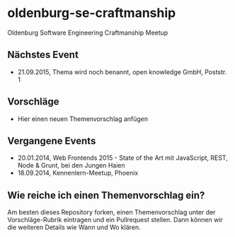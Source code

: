 # oldenburg-se-craftmanship
Oldenburg Software Engineering Craftmanship Meetup

## Nächstes Event
* 21.09.2015, Thema wird noch benannt, open knowledge GmbH, Poststr. 1 

## Vorschläge
* Hier einen neuen Themenvorschlag anfügen

## Vergangene Events
* 20.01.2014, Web Frontends 2015 - State of the Art mit JavaScript, REST, Node & Grunt, bei den Jungen Haien
* 18.09.2014, Kennenlern-Meetup, Phoenix

## Wie reiche ich einen Themenvorschlag ein?
Am besten dieses Repository forken, einen Themenvorschlag unter der Vorschläge-Rubrik eintragen und ein Pullrequest stellen. Dann können wir die weiteren Details wie Wann und Wo klären. 
